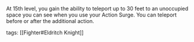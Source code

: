 At 15th level, you gain the ability to teleport up to 30 feet to an unoccupied space you can see when you use your Action Surge. You can teleport before or after the additional action.

tags: [[Fighter#Eldritch Knight]]